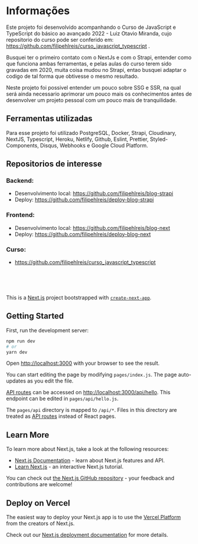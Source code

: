 # Informações

Este projeto foi desenvolvido acompanhando o Curso de JavaScript e TypeScript do básico ao avançado 2022 - Luiz Otavio Miranda, cujo repositorio do curso pode ser conferido em: https://github.com/filipehlreis/curso_javascript_typescript .

Busquei ter o primeiro contato com o NextJs e com o Strapi, entender como que funciona ambas ferramentas, e pelas aulas do curso terem sido gravadas em 2020, muita coisa mudou no Strapi, entao busquei adaptar o codigo de tal forma que obtivesse o mesmo resultado.

Neste projeto foi possivel entender um pouco sobre SSG e SSR, na qual será ainda necessario aprimorar um pouco mais os conhecimentos antes de desenvolver um projeto pessoal com um pouco mais de tranquilidade.

## Ferramentas utilizadas
Para esse projeto foi utilizado PostgreSQL, Docker, Strapi, Cloudinary, NextJS, Typescript, Heroku, Netlify, Github, Eslint, Prettier, Styled-Components, Disqus, Webhooks e Google Cloud Platform.

## Repositorios de interesse
### Backend: 
- Desenvolvimento local: https://github.com/filipehlreis/blog-strapi
- Deploy: https://github.com/filipehlreis/deploy-blog-strapi

### Frontend:
- Desenvolvimento local: https://github.com/filipehlreis/blog-next
- Deploy: https://github.com/filipehlreis/deploy-blog-next

### Curso:
- https://github.com/filipehlreis/curso_javascript_typescript

<br><br><br>


This is a [Next.js](https://nextjs.org/) project bootstrapped with [`create-next-app`](https://github.com/vercel/next.js/tree/canary/packages/create-next-app).

## Getting Started

First, run the development server:

```bash
npm run dev
# or
yarn dev
```

Open [http://localhost:3000](http://localhost:3000) with your browser to see the result.

You can start editing the page by modifying `pages/index.js`. The page auto-updates as you edit the file.

[API routes](https://nextjs.org/docs/api-routes/introduction) can be accessed on [http://localhost:3000/api/hello](http://localhost:3000/api/hello). This endpoint can be edited in `pages/api/hello.js`.

The `pages/api` directory is mapped to `/api/*`. Files in this directory are treated as [API routes](https://nextjs.org/docs/api-routes/introduction) instead of React pages.

## Learn More

To learn more about Next.js, take a look at the following resources:

- [Next.js Documentation](https://nextjs.org/docs) - learn about Next.js features and API.
- [Learn Next.js](https://nextjs.org/learn) - an interactive Next.js tutorial.

You can check out [the Next.js GitHub repository](https://github.com/vercel/next.js/) - your feedback and contributions are welcome!

## Deploy on Vercel

The easiest way to deploy your Next.js app is to use the [Vercel Platform](https://vercel.com/new?utm_medium=default-template&filter=next.js&utm_source=create-next-app&utm_campaign=create-next-app-readme) from the creators of Next.js.

Check out our [Next.js deployment documentation](https://nextjs.org/docs/deployment) for more details.

